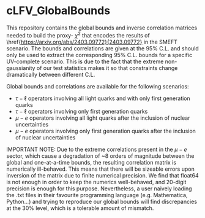 # cLFV_GlobalBounds
This repository contains the global bounds and inverse correlation matrices needed to build the proxy- $\chi^2$ that encodes the results of \href{https://arxiv.org/abs/2403.09772}{2403.09772} in the SMEFT scenario. The bounds and correlations are given at the 95% C.L. and should only be used to extract the corresponding 95% C.L. bounds for a specific UV-complete scenario. This is due to the fact that the extreme non-gaussianity of our test statistics makes it so that constraints change dramatically between different C.L.

Global bounds and correlations are available for the following scenarios:
- $\tau-\ell$ operators involving all light quarks and with only first generation quarks
- $\tau-\ell$ operators involving only first generation quarks
- $\mu-e$ operators involving all light quarks after the inclusion of nuclear uncertainties
- $\mu-e$ operators involving only first generation quarks after the inclusion of nuclear uncertainties

IMPORTANT NOTE: Due to the extreme correlations present in the $\mu-e$ sector, which cause a degradation of ~8 orders of magnitude between the global and one-at-a-time bounds, the resulting correlation matrix is numerically ill-behaved. This means that there will be sizeable errors upon inversion of the matrix due to finite numerical precision. We find that float64 is not enough in order to keep the numerics well-behaved, and 20-digit precision is enough for this purpose. Nevertheless, a user naively loading the .txt files in their favourite programming language (e.g. Mathematica, Python...) and trying to reproduce our global bounds will find discrepancies at the 30% level, which is a tolerable amount of mismatch.
